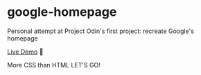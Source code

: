 # google-homepage
Personal attempt at Project Odin's first project: recreate Google's homepage

[Live Demo](https://freshmre.github.io/google-homepage/) 🎉

More CSS than HTML LET'S GO!
